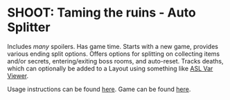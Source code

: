 # SHOOT: Taming the ruins - Auto Splitter

Includes *many* spoilers.
Has game time. Starts with a new game, provides various ending split options.
Offers options for splitting on collecting items and/or secrets, entering/exiting boss rooms, and auto-reset.
Tracks deaths, which can optionally be added to a Layout using something like [ASL Var Viewer](https://github.com/hawkerm/LiveSplit.ASLVarViewer).

Usage instructions can be found [here](https://github.com/LiveSplit/LiveSplit.AutoSplitters#testing-your-script). Game can be found [here](https://delicious-fruit.com/ratings/game_details.php?id=27351).
